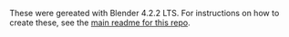 These were gereated with Blender 4.2.2 LTS. For instructions on how to create these, see the [main readme for this repo](https://github.com/allenwp/godot-tonemap-comparison/tree/main?tab=readme-ov-file#generating-sdr-renders-in-blender).
